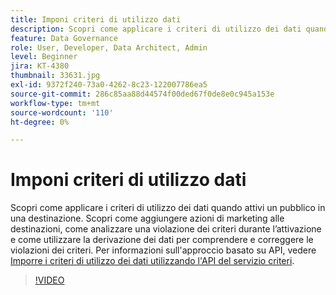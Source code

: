 ```yaml
---
title: Imponi criteri di utilizzo dati
description: Scopri come applicare i criteri di utilizzo dei dati quando attivi un pubblico in una destinazione. Scopri come aggiungere azioni di marketing alle destinazioni, come analizzare una violazione dei criteri durante l’attivazione e come utilizzare la derivazione dei dati per comprendere e correggere le violazioni dei criteri.
feature: Data Governance
role: User, Developer, Data Architect, Admin
level: Beginner
jira: KT-4380
thumbnail: 33631.jpg
exl-id: 9372f240-73a0-4262-8c23-122007786ea5
source-git-commit: 286c85aa88d44574f00ded67f0de8e0c945a153e
workflow-type: tm+mt
source-wordcount: '110'
ht-degree: 0%

---
```


# Imponi criteri di utilizzo dati

Scopri come applicare i criteri di utilizzo dei dati quando attivi un pubblico in una destinazione. Scopri come aggiungere azioni di marketing alle destinazioni, come analizzare una violazione dei criteri durante l’attivazione e come utilizzare la derivazione dei dati per comprendere e correggere le violazioni dei criteri. Per informazioni sull&#39;approccio basato su API, vedere [Imporre i criteri di utilizzo dei dati utilizzando l&#39;API del servizio criteri](https://experienceleague.adobe.com/docs/experience-platform/data-governance/enforcement/api-enforcement.html?lang=it).

>[!VIDEO](https://video.tv.adobe.com/v/33631?learn=on&enablevpops)